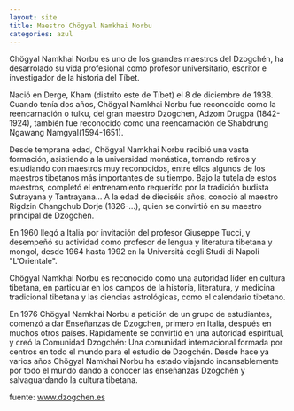 ```yaml
---
layout: site
title: Maestro Chögyal Namkhai Norbu
categories: azul
---
```

Chögyal Namkhai Norbu es uno de los grandes maestros del Dzogchén, ha desarrolado su vida profesional como profesor universitario, escritor e investigador de la historia del Tíbet.

Nació en Derge, Kham (distrito este de Tíbet) el 8 de diciembre de 1938. Cuando tenía dos años, Chögyal Namkhai Norbu fue reconocido como la reencarnación o tulku, del gran maestro Dzogchen, Adzom Drugpa (1842-1924), también fue reconocido como una reencarnación de Shabdrung Ngawang Namgyal(1594-1651).

Desde temprana edad, Chögyal Namkhai Norbu recibió una vasta formación, asistiendo a la universidad monástica, tomando retiros y estudiando con maestros muy reconocidos, entre ellos algunos de los maestros tibetanos más importantes de su tiempo. Bajo la tutela de estos maestros, completó el entrenamiento requerido por la tradición budista Sutrayana y Tantrayana... A la edad de dieciséis años, conoció al maestro Rigdzin Changchub Dorje (1826-...), quien se convirtió en su maestro principal de Dzogchen.

En 1960 llegó a Italia por invitación del profesor Giuseppe Tucci, y desempeñó su actividad como profesor de lengua y literatura tibetana y mongol, desde 1964 hasta 1992 en la Università degli Studi di Napoli "L'Orientale".

Chögyal Namkhai Norbu es reconocido como una autoridad líder en cultura tibetana, en particular en los campos de la historia, literatura, y medicina tradicional tibetana y las ciencias astrológicas, como el calendario tibetano.

En 1976 Chögyal Namkhai Norbu a petición de un grupo de estudiantes, comenzó a dar Enseñanzas de Dzogchen, primero en Italia, después en muchos otros países. Rápidamente se convirtió en una autoridad espiritual, y creó la Comunidad Dzogchén: Una comunidad internacional formada por centros en todo el mundo para el estudio de Dzogchén. Desde hace ya varios años Chögyal Namkhai Norbu ha estado viajando incansablemente por todo el mundo dando a conocer las enseñanzas Dzogchén y salvaguardando la cultura tibetana.

fuente: www.dzogchen.es